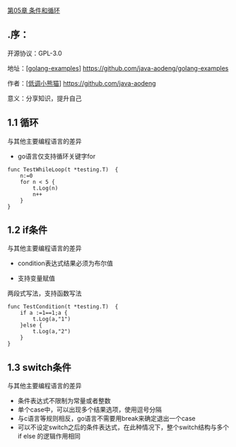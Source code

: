 <a href="https://github.com/java-aodeng/golang-examples">第05章 条件和循环</a>

## .序：
开源协议：GPL-3.0

地址：[<a href="https://github.com/java-aodeng/golang-examples">golang-examples</a>] https://github.com/java-aodeng/golang-examples

作者：[<a href="https://github.com/java-aodeng">低调小熊猫</a>] https://github.com/java-aodeng

意义：分享知识，提升自己

## 1.1 循环
与其他主要编程语言的差异

- go语言仅支持循环关键字for

```
func TestWhileLoop(t *testing.T)  {
	n:=0
	for n < 5 {
		t.Log(n)
		n++
	}
}
``` 
## 1.2 if条件
与其他主要编程语言的差异

- condition表达式结果必须为布尔值

- 支持变量赋值

两段式写法，支持函数写法
```
func TestCondition(t *testing.T)  {
	if a :=1==1;a {
		t.Log(a,"1")
	}else {
		t.Log(a,"2")
	}
}
```

## 1.3 switch条件
与其他主要编程语言的差异

- 条件表达式不限制为常量或者整数
- 单个case中，可以出现多个结果选项，使用逗号分隔
- 与c语言等规则相反，go语言不需要用break来确定退出一个case
- 可以不设定switch之后的条件表达式，在此种情况下，整个switch结构与多个if else 的逻辑作用相同